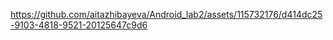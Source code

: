 
https://github.com/aitazhibayeva/Android_lab2/assets/115732176/d414dc25-9103-4818-9521-20125647c9d6

